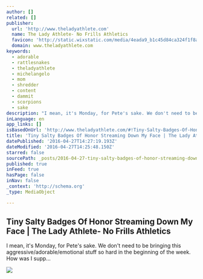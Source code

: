 ```yaml
---
author: []
related: []
publisher:
  url: 'http://www.theladyathlete.com'
  name: The Lady Athlete- No Frills Athletics
  favicon: 'http://static.wixstatic.com/media/4eada9_b1c45d84ca324f1f8a0b0fb886a0cd24.jpg/v1/fill/w_16%2Ch_16%2Clg_1/4eada9_b1c45d84ca324f1f8a0b0fb886a0cd24.jpg'
  domain: www.theladyathlete.com
keywords:
  - adorable
  - rattlesnakes
  - theladyathlete
  - michelangelo
  - mom
  - shredder
  - content
  - dammit
  - scorpions
  - sake
description: "I mean, it's Monday, for Pete's sake. We don't need to be bringing this aggressive/adorable/emotional stuff so hard in the beginning of the week. How was I supp..."
inLanguage: en
app_links: []
isBasedOnUrl: 'http://www.theladyathlete.com/#!Tiny-Salty-Badges-Of-Honor-Streaming-Down-My-Face/cmbz/57157e0d0cf253d6b398de9d'
title: 'Tiny Salty Badges Of Honor Streaming Down My Face | The Lady Athlete- No Frills Athletics'
datePublished: '2016-04-27T14:27:19.193Z'
dateModified: '2016-04-27T14:25:48.150Z'
starred: false
sourcePath: _posts/2016-04-27-tiny-salty-badges-of-honor-streaming-down-my-face-or-the-lady.md
published: true
inFeed: true
hasPage: false
inNav: false
_context: 'http://schema.org'
_type: MediaObject

---
```

<article style=""><h1>Tiny Salty Badges Of Honor Streaming Down My Face | The Lady Athlete- No Frills Athletics</h1><p>I mean, it's Monday, for Pete's sake. We don't need to be bringing this aggressive/adorable/emotional stuff so hard in the beginning of the week. How was I supp...</p><img src="http://img.youtube.com/vi/6uWvYj-pOhQ/0.jpg" /></article>